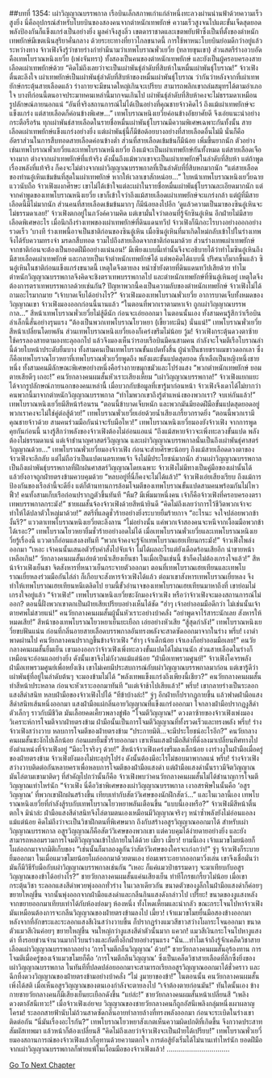 ##บทที่ 1354: เผ่าวิญญาณบรรพกาล
เรือบินเล็กสภาพเก่าแก่ลำหนึ่งทะลวงผ่านน่านฟ้าด้วยความเร็วสูงยิ่ง
นี่คืออุปกรณ์สำหรับโบยบินของสองคนจากตำหนักเทพยักษ์ ความเร็วสูงจนไปแตะขั้นเจ็ดสุดยอด พลังป้องกันก็แข็งแกร่งเป็นอย่างยิ่ง มูลค่าจึงสูงลิ่ว
เขตดาราชาดและเขตพยับฟ้าซึ่งเป็นที่ตั้งของตำหนักเทพยักษ์มีเขตเนินสุริยาคั่นกลาง ด้วยระยะทางที่ยาวไกลขนาดนี้ การใช้พาหนะโบยบินย่อมดีกว่าอยู่แล้ว
ระหว่างทาง จ้าวเฟิงจึงรู้ว่าชายร่างกำยำมีนามว่าเทพโบราณพั่วเยวี่ย (ทลายขุนเขา) ส่วนสตรีร่างอวบอัดคือเทพโบราณหนิงเยวี่ย (เพ่งจันทรา) ทั้งสองเป็นคนของตำหนักเทพยักษ์ และยังเป็นผู้ครอบครองสายเลือดเผ่าเทพยักษ์ด้วย
“คิดไม่ถึงเลยว่าจะเป็นเผ่าพันธุ์ลำดับที่สิบห้าในหมื่นเผ่าพันธุ์โบราณ!”
จ้าวเฟิงตื่นตะลึงใจ
เผ่าเทพยักษ์เป็นเผ่าพันธุ์ลำดับที่สิบห้าของหมื่นเผ่าพันธุ์โบราณ ว่ากันว่าหลังจากที่เผ่าเทพยักษ์กระตุ้นสายเลือดแล้ว ร่างกายจะมีขนาดใหญ่เกินจะเปรียบ สามารถพลิกเขาถล่มสมุทรได้ตามอำเภอใจ
บางทีก่อนนี้ตนอาจประมาทคนเหล่านี้มากจนเกินไป เผ่าพันธุ์ลำดับที่สิบห้าคงจะไม่ธรรมดาเหมือนรูปลักษณ์ภายนอกแน่
“อันที่จริงสถานการณ์ไม่ได้เป็นอย่างที่คุณชายจ้าวคิดไว้ ถึงแม้เผ่าเทพยักษ์จะแข็งแกร่ง แต่สายเลือดก็ค่อนข้างพิเศษ…”
เทพโบราณหนิงเยวี่ยค่อนข้างอัธยาศัยดี จึงเอ่ยแนะนำอย่างกระตือรือร้น
ทุกเผ่าพันธ์สายเลือดในรายชื่อหมื่นเผ่าพันธุ์โบราณมีความพิเศษเฉพาะกันทั้งนั้น
สายเลือดเผ่าเทพยักษ์แข็งแกร่งอย่างยิ่ง แต่เผ่าพันธุ์นี้ก็มีข้อด้อยบางอย่างที่สายเลือดอื่นไม่มี นั่นก็คืออัตราส่วนในการสืบทอดสายเลือดค่อนข้างต่ำ ส่วนที่สายเลือดเข้มข้นก็มีน้อย เพิ่มขึ้นยากนัก
ตัวอย่างเช่นเทพโบราณพั่วเยวี่ยและเทพโบราณหนิงเยวี่ย ถึงแม้จะเป็นเผ่าเทพยักษ์กันทั้งหมด แต่สายเลือดเจือจางมาก ต่างจากเผ่าเทพยักษ์ที่แท้จริง
ดังนั้นถึงแม้พวกเขาจะเป็นเผ่าเทพยักษ์ในลำดับที่สิบห้า แต่ถ้าพูดเรื่องพลังที่แท้จริง ก็คงจะไม่ต่างจากเผ่าวิญญาณบรรพกาลที่เป็นลำดับที่ยี่สิบหกมากนัก
“แต่สายเลือดของท่านอู๋เหินเข้มข้นที่สุดในเผ่าเทพยักษ์ หากให้เวลาเขาสักหน่อย…”
ใบหน้าเทพโบราณหนิงเยวี่ยฉายแววนับถือ
จ้าวเฟิงผงกศีรษะ เขาไม่ได้เข้าใจแต่ละเผ่าในรายชื่อหมื่นเผ่าพันธุ์โบราณละเอียดมากนัก
แต่จากคำพูดของเทพโบราณหนิงเยวี่ย เขาก็เข้าใจว่าถึงแม้สายเลือดเผ่าเทพยักษ์จะแกร่งกล้า แต่ผู้ที่มีสายเลือดนี้มีไม่มากนัก ส่วนคนที่สายเลือดเข้มข้นมากๆ ก็มีน้อยลงไปอีก
‘ดูแล้วความเป็นมาของซินอู๋เหินจะไม่ธรรมดาเลย!’
จ้าวเฟิงตกอยู่ในภวังค์ความคิด
แต่เขามั่นใจว่าตอนที่รู้จักซินอู๋เหิน อีกฝ่ายไม่มีสายเลือดพิเศษอะไร
เมื่อนึกถึงร่างเทพของเผ่าเทพยักษ์ที่ดินแดนทวีป จ้าวเฟิงก็นึกอะไรบางอย่างออกอย่างรวดเร็ว
‘บางที ร่างเทพนี้อาจเป็นชาติก่อนของซินอู๋เหิน เมื่อซินอู๋เหินที่มาเกิดใหม่กลับเข้าไปในร่างเทพจึงได้รับความทรงจำ มรดกสืบทอด รวมไปถึงสายเลือดจากชาติก่อนมาด้วย ส่วนร่างเทพเผ่าเทพยักษ์จากชาติก่อนจะต้องเป็นยอดฝีมืออย่างแน่นอน!’
มีเพียงแบบนี้เท่านั้นจึงจะอธิบายได้ว่าทำไมซินอู๋เหินถึงมีสายเลือดเผ่าเทพยักษ์ และกลายเป็นเจ้าตำหนักเทพยักษ์ได้
แต่พอคิดได้แบบนี้ ปริศนาก็มากขึ้นแล้ว
ซินอู๋เหินในชาติก่อนแข็งแกร่งขนาดนี้ เหตุใดจึงตายลง หนำซ้ำยังตายที่ดินแดนทวีปเสียด้วย
ทำไมตำหนักวิญญาณบรรพกาลจึงคิดจะชิงตราเทพบรรพกาลไป และตำหนักเทพยักษ์ที่ซินอู๋เหินอยู่ เหตุใดจึงต้องการตราเทพบรรพกาลด้วยเช่นกัน?
ปัญหาพวกนี้คงเป็นความลับของตำหนักเทพยักษ์ จ้าวเฟิงไม่ได้ถามอะไรมากมาย
“เจ้าบาดเจ็บได้อย่างไร?”
จ้าวเฟิงมองเทพโบราณพั่วเยวี่ย อาการบาดเจ็บทั้งหมดของวิญญาณเขา จ้าวเฟิงมองออกก่อนนี้นานแล้ว
“ในตอนที่พวกเราตามหาเจ้า ถูกเผ่าวิญญาณบรรพกาล…”
สีหน้าเทพโบราณพั่วเยวี่ยไม่สู้ดีนัก ก่อนจะเอ่ยออกมา
ในตอนนั้นเอง ทั้งสามคนรู้สึกว่าเรือบินลำเล็กนี้สั่นอย่างรุนแรง
“ต้องเป็นพวกเทพโบราณโยวหยา (เขี้ยวทะมึน) นั่นแน่!”
เทพโบราณพั่วเยวี่ยสีหน้าเปลี่ยนโดยพลัน ส่วนเทพโบราณหนิงเยวี่ยเองก็เคร่งขรึมไม่น้อย
วู้ม!
จ้าวเฟิงกระตุ้นดวงตาซ้าย ใช้ครรลองสายตามองทะลุออกไป
แล้วจึงมองเห็นว่ารอบเรือบินมีคนสามคน กำลังจะโจมตีเรือโบราณลำนี้ด้วยใบหน้าประดับยิ้มบาง
ทั้งสามคนเป็นเทพโบราณขั้นแปดทั้งสิ้น ผู้นำเป็นชายชราผมขาวดอกเลา ซึ่งก็คือเทพโบราณโยวหยาที่เทพโบราณพั่วเยวี่ยพูดถึง พลังแตะขั้นแปดสุดยอด ที่เหลือเป็นหญิงหนึ่งชายหนึ่ง
ทั้งสามคนมีลักษณะพิเศษอย่างหนึ่งคือร่างกายขมุกขมัวและโปร่งแสง
“พวกตำหนักเทพยักษ์ ยอมตายเสียดีๆ เถอะ!”
คนวัยกลางคนผมสั้นหัวเราะเสียงเหี้ยม
“เผ่าวิญญาณบรรพกาล!”
จ้าวเฟิงแยกแยะได้จากรูปลักษณ์ภายนอกของคนเหล่านี้
เมื่อบวกกับข้อมูลที่เขารู้มาก่อนหน้า จ้าวเฟิงจึงเดาได้ไม่ยากว่าคนพวกนี้มาจากตำหนักวิญญาณบรรพกาล
“ทำไมพวกเขาถึงรู้ตำแหน่งของพวกเรา? จบเห่กันแล้ว!”
เทพโบราณหนิงเยวี่ยมีสีหน้าร้อนรน
“ตอนนี้ข้าบาดเจ็บหนัก และพวกมันมียอดฝีมือขั้นแปดสุดยอดอยู่ พวกเราคงจะไม่ใช่คู่ต่อสู้ด้วย!”
เทพโบราณพั่วเยวี่ยเอ่ยด้วยน้ำเสียงเกรี้ยวกราดยิ่ง
“ตอนนี้พวกเรามีคุณชายจ้าวด้วย สามคนร่วมมือกันน่าจะรับมือไหว!”
เทพโบราณหนิงเยวี่ยมองยังจ้าวเฟิง
จากการพูดคุยกันก่อนนี้ นางรู้สึกว่าพลังของจ้าวเฟิงต้องไม่อ่อนแอแน่
“ถึงแม้สหายจ้าวจะเพิ่งทะลวงขั้นแปด พลังต้องไม่ธรรมดาแน่ แต่เจ้าชำนาญศาสตร์วิญญาณ และเผ่าวิญญาณบรรพกาลนั่นเป็นถึงเผ่าพันธุ์ศาสตร์วิญญาณด้วย…”
เทพโบราณพั่วเยวี่ยมองจ้าวเฟิง ก่อนจะส่ายศีรษะน้อยๆ
ถึงแม้สายเลือดดวงตาของจ้าวเฟิงจะลึกลับ แต่ไม่ถือว่าเป็นแปดเนตรเทพเจ้า จึงไม่มีประโยชน์มากนัก
ส่วนเผ่าวิญญาณบรรพกาลเป็นถึงเผ่าพันธุ์บรรพกาลที่ฝึกฝนศาสตร์วิญญาณโดยเฉพาะ จ้าวเฟิงไม่มีทางเป็นคู่มือของเผ่านั้นได้ แล้วยังอาจถูกฝ่ายตรงข้ามควบคุมด้วย
“หลบอยู่ที่นี่ก็คงจะไม่ได้แล้ว!”
จ้าวเฟิงเอ่ยเสียงเรียบ
ถึงแม้การป้องกันของเรือลำนี้จะดียิ่ง แต่ก็ต้านทานการล้อมโจมตีของเทพโบราณขั้นแปดสามคนพร้อมกันไม่ไหว
ฟิ้ว!
คนทั้งสามเก็บเรือก่อนปรากฏตัวขึ้นทันที
“หืม? มีเพิ่มมาหนึ่งคน เจ้าก็คือจ้าวเฟิงที่ครอบครองตราเทพบรรพกาลกระมัง!”
ชายผมสั้นจ้องจ้าวเฟิงด้วยสีหน้ายินดี
“คิดไม่ถึงเลยว่าการไว้ชีวิตพวกเจ้าจะทำให้ได้ปลาตัวใหญ่มาด้วย!”
สตรีที่แลดูชั่วร้ายอย่างยิ่งระบายยิ้มร้ายกาจ
“อะไรนะ จงใจปล่อยพวกข้างั้นรึ?”
แววตาเทพโบราณหนิงเยวี่ยตะลึงลาน
“ไม่อย่างนั้น แค่พวกเจ้าสองคนจะหนีจากเงื้อมมือพวกข้าได้เรอะ?”
เทพโบราณโยวหยายิ้มชั่วร้ายอย่างอดไม่ได้
เมื่อเทพโบราณพั่วเยวี่ยและเทพโบราณหนิงเยวี่ยรู้เรื่องนี้ แววตาก็อ่อนแสงลงทันที
“พวกเจ้าคงจะรู้จักเทพโบราณเฮยเทียนกระมัง!”
จ้าวเฟิงโพล่งออกมา
“เหอะ เจ้าคนนั้นเสนอตัวรับคำสั่งไปจับเจ้า ไม่ได้ผลอะไรแต่ยังเดือดร้อนเสียอีก น่าขายหน้าเหลือเกิน!”
วัยกลางคนผมสั้นเอ่ยด้วยน้ำเสียงเย็นชา
ในเมื่อเป็นเช่นนี้ ข้าก็คงไม่ต้องเกรงใจแล้ว!”
สีหน้าจ้าวเฟิงเย็นชา จิตสังหารที่หนาวเย็นกระจายตัวออกมา
ตอนที่เทพโบราณเฮยเทียนและเทพโบราณเยี่ยหลงร่วมมือกันไล่ล่า ก็เกือบจะสังหารจ้าวเฟิงได้แล้ว
ต่อมาเขาสังหารเทพโบราณเยี่ยหลง จึงทำให้เทพโบราณเฮยเทียนหนีเตลิดไป
ยามนี้ขั้วอำนาจของเทพโบราณเฮยเทียนมาหาถึงที่ เขาย่อมไม่เกรงใจอยู่แล้ว
“จ้าวเฟิง!”
เทพโบราณหนิงเยวี่ยชะงักมองจ้าวเฟิง
หรือว่าจ้าวเฟิงจะมองสถานการณ์ไม่ออก? ตอนนี้ฝั่งพวกเขาตกเป็นฝ่ายเสียเปรียบอย่างเห็นได้ชัด
“ฮ่าๆ เจ้าอย่าออมมือดีกว่า ไม่เช่นนั้นเจ้าตายศพไม่สวยแน่!”
คนวัยกลางคนผมสั้นผู้นั้นหัวเราะอย่างบ้าคลั่ง
“อย่าพูดจาไร้สาระนักเลย สังหารให้หมดเสีย!”
สีหน้าของเทพโบราณโยวหยาเย็นยะเยือก เอ่ยอย่างหัวเสีย
“สู้สุดกำลัง!”
เทพโบราณหนิงเยวี่ยขบฟันแน่น ก่อนที่กลิ่นอายสายเลือดบรรพกาลอันทรงพลังจะสาดซัดออกมาจากในร่าง
พรึ่บ!
เงาดำพาดผ่านไป คนวัยกลางคนปรากฏขึ้นข้างจ้าวเฟิง
“ฮ่าๆ เจ้าเด็กน้อย เจ้าเองก็อย่าออมมือเลย!”
คนวัยกลางคนผมสั้นยิ้มเย็น
เขามองออกว่าจ้าวเฟิงเพิ่งทะลวงขั้นแปดได้ไม่นานนัก ส่วนสายเลือดในร่างก็เหมือนจะอ่อนแออย่างยิ่ง ดังนั้นเขาจึงไม่กังวลแม้แต่น้อย
“ฝ่ามือเทพรวมศูนย์!”
จ้าวเฟิงโคจรพลังฝ่ามือเทพรวมศูนย์เพื่อหยั่งเชิง
เขาไม่เคยมีประสบการณ์กับเผ่าวิญญาณบรรพกาลมาก่อน แต่เขารู้ดีว่าเผ่าพันธุ์ที่อยู่ในลำดับต้นๆ จะมองข้ามไม่ได้
“พลังเทพแข็งแกร่งถึงเพียงนี้เชียว?”
คนวัยกลางคนผมสั้นทำสีหน้าประหลาด ก่อนจะหัวเราะออกมาทันที “แเต่เจ้าช้าไปเสียแล้ว!”
พรึ่บ!
เขากลายร่างเป็นระลอกแสงสีดำสนิท หลบฝ่ามือของจ้าวเฟิงไปได้
“ทีข้าบ้างล่ะ!”
จู่ๆ อีกฝ่ายก็ปรากฏกายขึ้น แล้วฟาดฝ่ามือแสงสีดำสนิทเส้นหนึ่งออกมา
แสงฝ่ามือแผ่กลิ่นอายวิญญาณที่แข็งแกร่งออกมา ใจกลางฝ่ามือปรากฏงูสีดำตัวเล็กๆ ราวกับมีชีวิต มันเลื้อยคดเคี้ยวพลางขู่ฟ่อ
“โจมตีวิญญาณ!” ดวงตาซ้ายของจ้าวเฟิงเพ่งมอง วิเคราะห์การโจมตีจากฝ่ายตรงข้าม
ฝ่ามือนั้นเป็นการโจมตีวิญญาณที่ทั้งรวดเร็วและทรงพลัง
พรึ่บ!
ร่างจ้าวเฟิงสว่างวาบ หลบการโจมตีของฝ่ายตรงข้าม
“ประกายมิติ…จะมีประโยชน์อะไรอีก?”
คนวัยกลางคนผมสั้นชะงักไปเล็กน้อย ก่อนเผยยิ้มชั่วร้ายออกมา
เขาเห็นแสงฝ่ามือสีดำที่ดิ่งลงมาเปลี่ยนทิศทางไปยังตำแหน่งที่จ้าวเฟิงอยู่
“มีอะไรจริงๆ ด้วย!”
สีหน้าจ้าวเฟิงเคร่งขรึมลงเล็กน้อย
เงาร่างงูในฝ่ามือเมื่อครู่ของฝ่ายตรงข้าม จ้าวเฟิงยังมองไม่ทะลุปรุโปร่ง ดังนั้นต้องมีอะไรไม่ชอบมาพากลแน่
พรึ่บ!
ร่างจ้าวเฟิงสว่างวาบติดต่อกันหลายคราเพื่อหลบการโจมตีของฝ่ามือแสงดำ
แต่ฝ่ามือแสงดำนั้นราวมีจิตวิญญาณ มันไล่ตามเขามาติดๆ
ที่สำคัญไปกว่านั้นก็คือ จ้าวเฟิงพบว่าคนวัยกลางคนผมสั้นไม่ได้ชำนาญการโจมตีวิญญาณเท่าไหร่นัก
“จ้าวเฟิง นี่คือวิชาพิเศษของเผ่าวิญญาณบรรพกาล เงาอสรพิษในนั้นคือ ‘อสูรวิญญาณ’ ที่พวกเขาฝึกฝนสร้างขึ้น เทียบเท่ากับสัตว์วิเศษของนักฝึกสัตว์…”
และในเวลานี้เอง เทพโบราณหนิงเยวี่ยที่กำลังสู้รบกับเทพโบราณโยวหยาพลันเตือนขึ้น
“แบบนี้เองหรือ?”
จ้าวเฟิงมีสีหน้าตื่นตกใจ
มิน่าล่ะ ฝ่ามือแสงสีดำสนิทจึงไล่ตามตนเองเหมือนมีวิญญาณจริงๆ หนำซ้ำพลังยังไม่อ่อนแอลงแม้แต่น้อย คิดไม่ถึงว่าจะเป็นวิชาฝึกตนที่พิเศษมาก ถึงกับสร้างอสูรวิญญาณออกมาได้
สำหรับเผ่าวิญญาณบรรพกาล อสูรวิญญาณก็คือสัตว์วิเศษของพวกเขา แต่ควบคุมได้ง่ายดายอย่างยิ่ง และยังสามารถหลอมรวมการโจมตีวิญญาณเข้าไปภายในได้ด้วย
เมี้ยว เมี้ยว!
ยามนี้เอง เจ้าแมวขโมยน้อยก็โผล่ออกมาจากมิติเก็บของ
“เช่นนั้นก็มาลองดูกันว่าสัตว์วิเศษของใครจะเก่งกว่า!”
จู่ๆ จ้าวเฟิงก็ระบายยิ้มออกมา
ในเมื่อแมวขโมยน้อยโผล่ออกมาด้วยตนเอง ย่อมเพราะอยากออกมาวิ่งเล่น เขาจึงเชื่อมั่นว่ามันก็มีวิธีรับมือกับเผ่าวิญญาณบรรพกาลเช่นกัน
“เหอะ ก็แค่แมวป่าธรรมดาๆ จะมาเทียบกับอสูรวิญญาณของข้าได้อย่างไร?”
ชายวัยกลางคนผมสั้นแค่นเสียงเย็น ท่าทีโกรธเกรี้ยวไม่น้อย
เมื่อเขากระตุ้นวิชา ระลอกแสงสีดำพวยพุ่งออกทั่วร่าง
ในเวลาเดียวกัน ขนาดตัวของงูล็กในฝ่ามือแสงดำก็ค่อยๆ ขยายใหญ่ขึ้น จากนั้นพุ่งออกจากฝ่ามือแสงดำและกลืนกินแสงดังกล่าวไป
เปรี๊ยะ!
ขนาดของงูแสงหลังจากขยายออกมาเทียบเท่าได้กับห้องย่อมๆ ห้องหนึ่ง ทั้งโหดเหี้ยมและน่ากลัว ขณะกระโจนไปหาจ้าวเฟิง มันเหมือนต้องการจะกลืนวิญญาณของฝ่ายตรงข้ามลงไป
เมี้ยว!
เจ้าแมวขโมยยื่นมือสองข้างออกมา หลังจากที่อักขระและระลอกแสงสีเงินสว่างวาบขึ้น ก็ปรากฏร่างแมวสีขาวสว่างโผกระโจนออกมา
ขนาดตัวแมวสีเงินค่อยๆ ขยายใหญ่ขึ้น จนใหญ่กว่างูแสงสีดำตัวนั้นมาก
แควก!
แมวสีเงินกระโจนไปหางูแสงดำ ทิ้งรอยข่วนจำนวนมากไว้บนร่างและกัดทึ้งอีกฝ่ายอย่างรุนแรง
“นั่น…ทำไมเจ้าถึงรู้จักเคล็ดวิชาสายเลือดเผ่าวิญญาณบรรพกาลอย่าง ‘การโจมตีกลืนวิญญาณ’ ด้วย!”
ชายวัยกลางคนผมสั้นอุร้องทาน
การโจมตีเมื่อครู่ของเจ้าแมวขโมยก็คือ ‘การโจมตีกลืนวิญญาณ’ ซึ่งเป็นเคล็ดวิชาสายเลือดที่ลึกซึ้งยิ่งของเผ่าวิญญาณบรรพกาล ในทันทีที่ปลดปล่อยออกมาจะสามารถเรียกอสูรวิญญาณออกมาได้ชั่วคราว และฉีกทิ้งดวงวิญญาณของฝ่ายตรงข้ามอย่างบ้าคลั่ง
“ไม่ งูมายาของข้า!”
ในตอนนั้น คนวัยกลางคนผมสั้นเพิ่งได้สติ เมื่อเห็นอสูรวิญญาณของตนเองกำลังจะตายลงไป
“เจ้าต้องตายก่อนมัน!”
ทันใดนั้นเอง ข้างกายชายวัยกลางคนก็มีเสียงเย็นยะเยือกดังขึ้น
“แย่ล่ะ!”
ชายวัยกลางคนผมสั้นหน้าเปลี่ยนสี
“เพลิงดวงตาอัสนีเทวะ!”
เมื่อจ้าวเฟิงเอ่ยจบ วิญญาณของชายวัยกลางคนก็ถูกอัสนีเพลิงกลุ่มหนึ่งเผาผลาญ
โครม!
ระลอกสายฟ้านับไม่ถ้วนสาดซัดกลิ่นอายทำลายล้างที่ทรงพลังออกมา ก่อนจะระเบิดในร่างเขาติดต่อกัน
“นี่มันเรื่องอะไรกัน?”
เทพโบราณโยวหยาสังเกตเห็นความผิดปกติที่เกิดขึ้น จึงกวาดประสาทสัมผัสเทพมา แล้วหน้าก็ต้องเปลี่ยนสี
“คิดไม่ถึงเลยว่าจ้าวเฟิงจะเป็นฝ่ายได้เปรียบ!”
เทพโบราณพั่วเยวี่ยมองสถานการณ์ของจ้าวเฟิงแล้วก็อุทานด้วยความตกใจ
การต่อสู้ยังเริ่มได้ไม่นานเท่าไหร่นัก ยอดฝีมือจากเผ่าวิญญาณบรรพกาลก็พ่ายแพ้ในเงื้อมมือของจ้าวเฟิงแล้ว!
...............................


[Go To Next Chapter]( ./211.md)